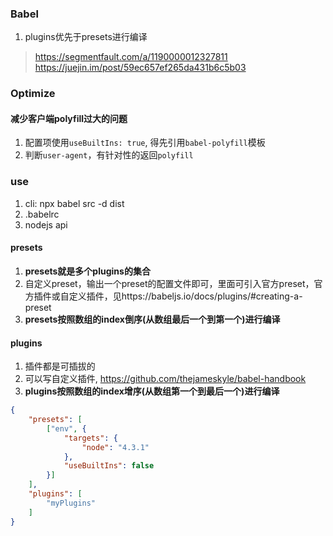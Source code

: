 ### Babel
1. plugins优先于presets进行编译
> https://segmentfault.com/a/1190000012327811
> https://juejin.im/post/59ec657ef265da431b6c5b03

### Optimize
#### 减少客户端polyfill过大的问题
1. 配置项使用`useBuiltIns: true`, 得先引用`babel-polyfill`模板
2. 判断`user-agent`，有针对性的返回`polyfill`


### use
1. cli: npx babel src -d dist
2. .babelrc
3. nodejs api


#### presets
1. **presets就是多个plugins的集合**
2. 自定义preset，输出一个preset的配置文件即可，里面可引入官方preset，官方插件或自定义插件，见https://babeljs.io/docs/plugins/#creating-a-preset
2. **presets按照数组的index倒序(从数组最后一个到第一个)进行编译**

#### plugins
1. 插件都是可插拔的
2. 可以写自定义插件, https://github.com/thejameskyle/babel-handbook
2. **plugins按照数组的index增序(从数组第一个到最后一个)进行编译**

```json
{
    "presets": [
        ["env", {
            "targets": {
                "node": "4.3.1"
            },
            "useBuiltIns": false
        }]
    ],
    "plugins": [
        "myPlugins"
    ]
}
```